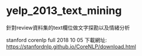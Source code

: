 # yelp_2013_text_mining
針對review資料集的text欄位做文字探勘以及情緒分析

stanford corenlp full 2018 10 05 下載網址:
https://stanfordnlp.github.io/CoreNLP/download.html

